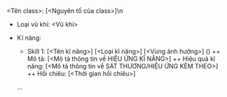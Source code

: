 <Tên class>: [<Nguyên tố của class>]\n
- Loại vũ khí: <Vũ khí>
- Kĩ năng:
  + Skill 1: [<Tên kĩ năng>] [<Loại kĩ năng>] [<Vùng ảnh hưởng>] (<UNTIMATE>)
  ++ Mô tả: [<Mô tả thông tin về HIỆU ỨNG KĨ NĂNG>]
  ++ Hiệu quả kĩ năng: [<Mô tả thông tin về SÁT THƯƠNG/HIỆU ỨNG KÈM THEO>]
  ++ Hồi chiêu: [<Thời gian hồi chiêu>]
  
  ...
